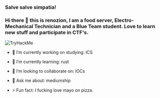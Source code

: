 ### Salve salve simpatia! 
### Hi there 👋 this is renozion, I am a food server, Electro-Mechanical Technician  and a Blue Team student. Love to learn new stuff and participate in CTF's. 


<img src="https://tryhackme-badges.s3.amazonaws.com/renozion.png" alt="TryHackMe">


- 🔭 I’m currently working on studying: ICS
- 🌱 I’m currently learning: rust
- 👯 I’m looking to collaborate on:  IOCs 

- 💬 Ask me about: mediumship
- ⚡ Fun fact: I fucking love mayo on pizza.

